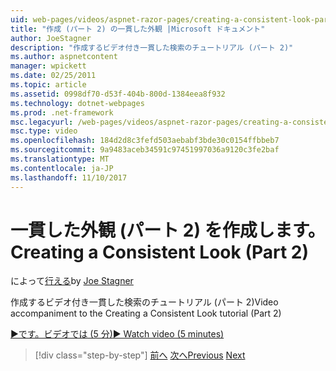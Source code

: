 ```yaml
---
uid: web-pages/videos/aspnet-razor-pages/creating-a-consistent-look-part-2
title: "作成 (パート 2) の一貫した外観 |Microsoft ドキュメント"
author: JoeStagner
description: "作成するビデオ付き一貫した検索のチュートリアル (パート 2)"
ms.author: aspnetcontent
manager: wpickett
ms.date: 02/25/2011
ms.topic: article
ms.assetid: 0998df70-d53f-404b-800d-1384eea8f932
ms.technology: dotnet-webpages
ms.prod: .net-framework
msc.legacyurl: /web-pages/videos/aspnet-razor-pages/creating-a-consistent-look-part-2
msc.type: video
ms.openlocfilehash: 184d2d8c3fefd503aebabf3bde30c0154ffbbeb7
ms.sourcegitcommit: 9a9483aceb34591c97451997036a9120c3fe2baf
ms.translationtype: MT
ms.contentlocale: ja-JP
ms.lasthandoff: 11/10/2017
---
```

<a name="creating-a-consistent-look-part-2"></a><span data-ttu-id="53282-103">一貫した外観 (パート 2) を作成します。</span><span class="sxs-lookup"><span data-stu-id="53282-103">Creating a Consistent Look (Part 2)</span></span>
====================
<span data-ttu-id="53282-104">によって[行える](https://github.com/JoeStagner)</span><span class="sxs-lookup"><span data-stu-id="53282-104">by [Joe Stagner](https://github.com/JoeStagner)</span></span>

<span data-ttu-id="53282-105">作成するビデオ付き一貫した検索のチュートリアル (パート 2)</span><span class="sxs-lookup"><span data-stu-id="53282-105">Video accompaniment to the Creating a Consistent Look tutorial (Part 2)</span></span>

[<span data-ttu-id="53282-106">&#9654;です。ビデオでは (5 分)</span><span class="sxs-lookup"><span data-stu-id="53282-106">&#9654; Watch video (5 minutes)</span></span>](https://channel9.msdn.com/Blogs/ASP-NET-Site-Videos/creating-a-consistent-look-part-2)

>[!div class="step-by-step"]
<span data-ttu-id="53282-107">[前へ](creating-a-consistent-look-part-1.md)
[次へ](working-with-forms-part-1.md)</span><span class="sxs-lookup"><span data-stu-id="53282-107">[Previous](creating-a-consistent-look-part-1.md)
[Next](working-with-forms-part-1.md)</span></span>
